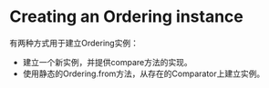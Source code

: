 # Creating an Ordering instance
有两种方式用于建立Ordering实例：
- 建立一个新实例，并提供compare方法的实现。
- 使用静态的Ordering.from方法，从存在的Comparator上建立实例。
